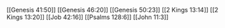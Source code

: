[[Genesis 41:50]]
[[Genesis 46:20]]
[[Genesis 50:23]]
[[2 Kings 13:14]]
[[2 Kings 13:20]]
[[Job 42:16]]
[[Psalms 128:6]]
[[John 11:3]]
